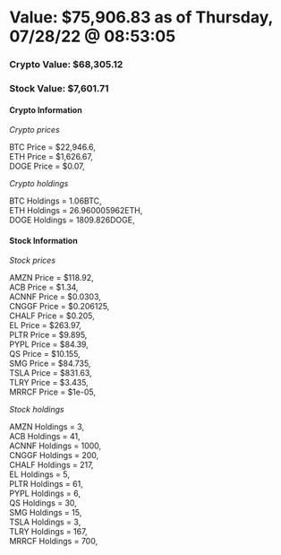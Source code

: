 # Value: $75,906.83 as of Thursday, 07/28/22 @ 08:53:05 

### Crypto Value: $68,305.12

### Stock Value: $7,601.71

#### Crypto Information 
*Crypto prices* 

BTC Price = $22,946.6,  
ETH Price = $1,626.67,  
DOGE Price = $0.07,  


*Crypto holdings* 

BTC Holdings = 1.06BTC,  
ETH Holdings = 26.960005962ETH,  
DOGE Holdings = 1809.826DOGE,  


#### Stock Information 

*Stock prices* 

AMZN Price = $118.92,  
ACB Price = $1.34,  
ACNNF Price = $0.0303,  
CNGGF Price = $0.206125,  
CHALF Price = $0.205,  
EL Price = $263.97,  
PLTR Price = $9.895,  
PYPL Price = $84.39,  
QS Price = $10.155,  
SMG Price = $84.735,  
TSLA Price = $831.63,  
TLRY Price = $3.435,  
MRRCF Price = $1e-05,  


*Stock holdings* 

AMZN Holdings = 3,  
ACB Holdings = 41,  
ACNNF Holdings = 1000,  
CNGGF Holdings = 200,  
CHALF Holdings = 217,  
EL Holdings = 5,  
PLTR Holdings = 61,  
PYPL Holdings = 6,  
QS Holdings = 30,  
SMG Holdings = 15,  
TSLA Holdings = 3,  
TLRY Holdings = 167,  
MRRCF Holdings = 700,  


